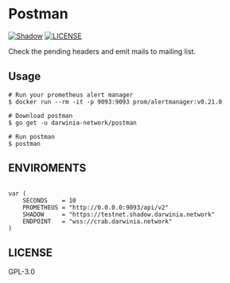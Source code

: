 # Postman

[![Shadow][workflow-badge]][github]
[![LICENSE](https://img.shields.io/github/license/darwinia-network/postman)](https://choosealicense.com/licenses/gpl-3.0/)

Check the pending headers and emit mails to mailing list.

## Usage

```
# Run your prometheus alert manager
$ docker run --rm -it -p 9093:9093 prom/alertmanager:v0.21.0

# Download postman
$ go get -u darwinia-network/postman

# Run postman
$ postman
```

## ENVIROMENTS

```golang

var (
	SECONDS    = 10
	PROMETHEUS = "http://0.0.0.0:9093/api/v2"
	SHADOW     = "https://testnet.shadow.darwinia.network"
	ENDPOINT   = "wss://crab.darwinia.network"
)
```

## LICENSE

GPL-3.0


[github]: https://github.com/darwinia-network/postman
[workflow-badge]: https://github.com/darwinia-network/postman/workflows/postman/badge.svg
